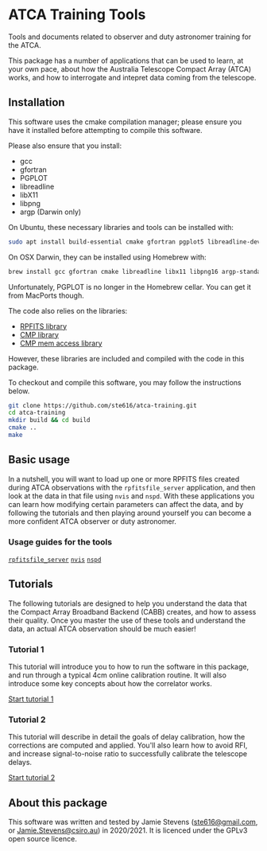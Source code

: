 # ATCA Training Tools
Tools and documents related to observer and duty astronomer training for the ATCA.

This package has a number of applications that can be used to learn, at your
own pace, about how the Australia Telescope Compact Array (ATCA) works, and how
to interrogate and intepret data coming from the telescope.

## Installation
This software uses the cmake compilation manager; please ensure you have it
installed before attempting to compile this software.

Please also ensure that you install:
* gcc
* gfortran
* PGPLOT
* libreadline
* libX11
* libpng
* argp (Darwin only)

On Ubuntu, these necessary libraries and tools can be installed with:
```bash
sudo apt install build-essential cmake gfortran pgplot5 libreadline-dev libx11-dev libpng-dev
```

On OSX Darwin, they can be installed using Homebrew with:
```bash
brew install gcc gfortran cmake libreadline libx11 libpng16 argp-standalone
```

Unfortunately, PGPLOT is no longer in the Homebrew cellar. You can get it from
MacPorts though.

The code also relies on the libraries:
* [RPFITS library](https://www.atnf.csiro.au/computing/software/rpfits.html)
* [CMP library](https://github.com/camgunz/cmp)
* [CMP mem access library](https://github.com/Stapelzeiger/cmp_mem_access)

However, these libraries are included and compiled with the code in this package.

To checkout and compile this software, you may follow the instructions below.
```bash
git clone https://github.com/ste616/atca-training.git
cd atca-training
mkdir build && cd build
cmake ..
make
```

## Basic usage
In a nutshell, you will want to load up one or more RPFITS files created during
ATCA observations with the `rpfitsfile_server` application, and then look at
the data in that file using `nvis` and `nspd`. With these applications you can
learn how modifying certain parameters can affect the data, and by following
the tutorials and then playing around yourself you can become a more confident
ATCA observer or duty astronomer.

### Usage guides for the tools

[`rpfitsfile_server`](src/apps/rpfitsfile_server/)
[`nvis`](src/apps/nvis/)
[`nspd`](src/apps/nspd/)

## Tutorials

The following tutorials are designed to help you understand the data that
the Compact Array Broadband Backend (CABB) creates, and how to assess their
quality. Once you master the use of these tools and understand the data,
an actual ATCA observation should be much easier!

### Tutorial 1

This tutorial will introduce you to how to run the software in this package,
and run through a typical 4cm online calibration routine. It will also introduce
some key concepts about how the correlator works.

[Start tutorial 1](tutorials/1_introduction/)

### Tutorial 2

This tutorial will describe in detail the goals of delay calibration, how the
corrections are computed and applied. You'll also learn how to avoid RFI, and
increase signal-to-noise ratio to successfully calibrate the telescope delays.

[Start tutorial 2](tutorials/2_dcal_and_delavg/)


## About this package
This software was written and tested by Jamie Stevens (ste616@gmail.com, or
Jamie.Stevens@csiro.au) in 2020/2021. It is licenced under the GPLv3 open
source licence.
